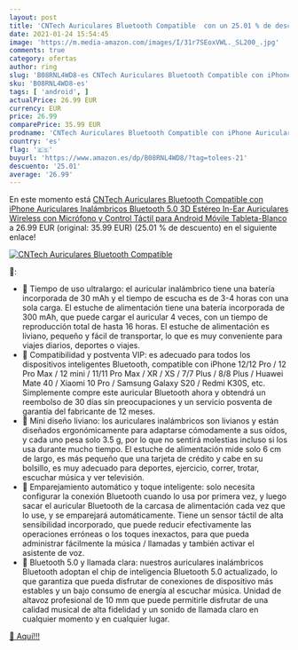 ```yaml
---
layout: post
title: 'CNTech Auriculares Bluetooth Compatible  con un 25.01 % de descuento'
date: 2021-01-24 15:54:45
image: 'https://m.media-amazon.com/images/I/31r7SEoxVWL._SL200_.jpg'
comments: true
category: ofertas
author: ring
slug: 'B08RNL4WD8-es CNTech Auriculares Bluetooth Compatible con iPhone...'
sku: 'B08RNL4WD8-es'
tags: [ 'android', ]
actualPrice: 26.99 EUR
currency: EUR
price: 26.99
comparePrice: 35.99 EUR
prodname: 'CNTech Auriculares Bluetooth Compatible con iPhone Auriculares Inalámbricos Bluetooth 5.0 3D Estéreo In-Ear Auriculares Wireless con Micrófono y Control Táctil para Android Móvile  Tableta-Blanco'
country: 'es'
flag: '🇪🇸'
buyurl: 'https://www.amazon.es/dp/B08RNL4WD8/?tag=tolees-21'
descuento: '25.01'
average: '26.99'
---
```


En este momento está [CNTech Auriculares Bluetooth Compatible con iPhone Auriculares Inalámbricos Bluetooth 5.0 3D Estéreo In-Ear Auriculares Wireless con Micrófono y Control Táctil para Android Móvile  Tableta-Blanco](https://www.amazon.es/dp/B08RNL4WD8/?tag=tolees-21) a 26.99 EUR (original: 35.99 EUR) (25.01 %  de descuento) en el siguiente enlace!

[![CNTech Auriculares Bluetooth Compatible ](https://m.media-amazon.com/images/I/31r7SEoxVWL._SL200_.jpg)](https://www.amazon.es/dp/B08RNL4WD8/?tag=tolees-21)

🔎:

- 🛒 Tiempo de uso ultralargo: el auricular inalámbrico tiene una batería incorporada de 30 mAh y el tiempo de escucha es de 3-4 horas con una sola carga. El estuche de alimentación tiene una batería incorporada de 300 mAh, que puede cargar el auricular 4 veces, con un tiempo de reproducción total de hasta 16 horas. El estuche de alimentación es liviano, pequeño y fácil de transportar, lo que es muy conveniente para viajes diarios, deportes o viajes.
- 🛒 Compatibilidad y postventa VIP: es adecuado para todos los dispositivos inteligentes Bluetooth, compatible con iPhone 12/12 Pro / 12 Pro Max / 12 mini / 11/11 Pro Max / XR / XS / 7/7 Plus / 8/8 Plus / Huawei Mate 40 / Xiaomi 10 Pro / Samsung Galaxy S20 / Redmi K30S, etc. Simplemente compre este auricular Bluetooth ahora y obtendrá un reembolso de 30 días sin preocupaciones y un servicio posventa de garantía del fabricante de 12 meses.
- 🛒 Mini diseño liviano: los auriculares inalámbricos son livianos y están diseñados ergonómicamente para adaptarse cómodamente a sus oídos, y cada uno pesa solo 3.5 g, por lo que no sentirá molestias incluso si los usa durante mucho tiempo. El estuche de alimentación mide solo 6 cm de largo, es más pequeño que una tarjeta de crédito y cabe en su bolsillo, es muy adecuado para deportes, ejercicio, correr, trotar, escuchar música y ver televisión.
- 🛒 Emparejamiento automático y toque inteligente: solo necesita configurar la conexión Bluetooth cuando lo usa por primera vez, y luego sacar el auricular Bluetooth de la carcasa de alimentación cada vez que lo use, y se emparejará automáticamente. Tiene un sensor táctil de alta sensibilidad incorporado, que puede reducir efectivamente las operaciones erróneas o los toques inexactos, para que pueda administrar fácilmente la música / llamadas y también activar el asistente de voz.
- 🛒 Bluetooth 5.0 y llamada clara: nuestros auriculares inalámbricos Bluetooth adoptan el chip de inteligencia Bluetooth 5.0 actualizado, lo que garantiza que pueda disfrutar de conexiones de dispositivo más estables y un bajo consumo de energía al escuchar música. Unidad de altavoz profesional de 10 mm que puede permitirle disfrutar de una calidad musical de alta fidelidad y un sonido de llamada claro en cualquier momento y en cualquier lugar.

[🛒 Aquí!!!](https://www.amazon.es/dp/B08RNL4WD8/?tag=tolees-21)
